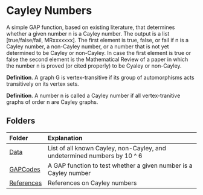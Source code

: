 <h1><b>Cayley Numbers</b></h1>

A simple GAP function, based on existing literature, that determines whether a given number n is a Cayley number. The output is a list [true/false/fail, MRxxxxxxx]. The first element is true, false, or fail if n is a Cayley number, a non-Cayley number, or a number that is not yet determined to be Cayley or non-Cayley. In case the first element is true or false the second element is the Mathematical Review of a paper in which the number n is proved (or cited properly) to be Cyaley or non-Cayley.

<b>Definition</b>. A graph G is vertex-transitive if its group of automorphisms acts transitively on its vertex sets.<br>

<b>Definition</b>. A number n is called a Cayley number if all vertex-tranitive graphs of order n are Cayley graphs.

## Folders
| Folder                   | Explanation                                                              |
|:-------------------------|:-------------------------------------------------------------------------|
| [Data](Data)             | List of all known Cayley, non-Cayley, and undetermined numbers by 10 ^ 6 |
| [GAPCodes](GAPCodes)     | A GAP function to test whether a given number is a Cayley number         |
| [References](References) | References on Cayley numbers                                             |

